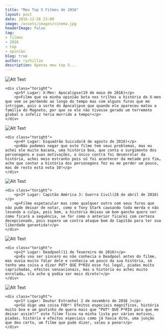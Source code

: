 ```yaml
---
title: "Meu Top 5 Filmes de 2016"
layout: post
date: 2016-12-26 23:00
image: /assets/images/cinema.jpg
headerImage: false
tag:
- filmes
- 2016
- top
- opinião
blog: true
author: rychillie
description: Apenas meu top 5...
---
```

<script async src="//pagead2.googlesyndication.com/pagead/js/adsbygoogle.js"></script>
<!-- Final_texto_okgnow -->
<ins class="adsbygoogle"
     style="display:block"
     data-ad-client="ca-pub-7837358846130941"
     data-ad-slot="9265933715"
     data-ad-format="auto"></ins>
<script>
(adsbygoogle = window.adsbygoogle || []).push({});
</script>


<div class="side-by-side">
    <div class="toleft">
        <img class="image" src="https://observatoriodocinema.bol.uol.com.br/wp-content/uploads/2016/05/tumblr_inline_o6nsw3vg1w1shsvef_1280.jpg" alt="Alt Text">
    </div>

    <div class="toright">
        <p>5º Lugar: X-Men: Apocalipse(19 de maio de 2016)</p>
        <p>Filme que na minha opinião bota nos trilhos a história do X-men que vem se perdendo ao longo do tempo mas com alguns furos que me intrigam, pois a sorte do Apocalipse que quando ele apareceu matou a família do Magneto, por que se ele não tivesse gerado um terremoto global o infeliz teria morrido a tempo!</p>
    </div>
</div>

<div class="side-by-side">
    <div class="toleft">
        <img class="image" src="http://br.web.img2.acsta.net/newsv7/16/01/19/19/27/398322.jpg" alt="Alt Text">
    </div>

    <div class="toright">
        <p>4º Lugar: Esquadrão Suicida(4 de agosto de 2016)</p>
        <p>Não podemos negar que este filme tem seus problemas, mas eu achei ele muito bacana, uma história boa, que conta o surgimento dos personagens e suas motivações, o único contra foi desenrolar da história, achei meio estranho pois só foi acontecer da metade pro fim… acho que contar a história dos personagens fez eu me perder um pouco, mas de resto está nota 10!</p>
    </div>
</div>

<div class="side-by-side">
    <div class="toleft">
        <img class="image" src="http://ahoradofilme.com.br/wp-content/uploads/2016/03/CapitaoAmerica_Poster.jpg" alt="Alt Text">
    </div>

    <div class="toright">
        <p>3º Lugar: Capitão América 3: Guerra Civil(28 de abril de 2016)</p>
        <p>Filme espetacular mas como qualquer outro com seus furos que não pude deixar de notar, como o Tony Stark causando toda merda e não levando a culpa, pois bem, a história deixou um bom gancho quero ver como ficará a sequência, se for como o anterior ficarei com certeza decepcionado, pois espero um contra ataque bom do Capitão para ter sua liberdade garantida!</p>
    </div>
</div>

<div class="side-by-side">
    <div class="toleft">
        <img class="image" src="http://cdn.cinepop.com.br/2016/01/deadpool_13.jpg" alt="Alt Text">
    </div>

    <div class="toright">
        <p>2º Lugar: Deadpool(11 de fevereiro de 2016)</p>
        <p>Eu vou ser sincero eu não conhecia o Deadpool antes do filme, mas ouvia muito falar dele e conhecia um pouco da sua história, só tenho uma coisa a dizer PUT* QUE P*RIU esse foi legal, piadas muito caprichadas, efeitos sensacionais, mas a história eu achei muito enrolada… sla acho q podia ser mais direto!</p>
    </div>
</div>

<div class="side-by-side">
    <div class="toleft">
        <img class="image" src="http://br.web.img3.acsta.net/pictures/16/07/24/13/55/028969.jpg" alt="Alt Text">
    </div>

    <div class="toright">
        <p>1º Lugar: Doutor Estranho( 2 de novembro de 2016 )</p>
        <p>Só digo uma coisa FOD*! Efeitos especiais magníficos, história muito boa e um gostinho de quero mais que “PUT* QUE P*RIU para que me deixar assim?!” este filme ficou na minha lista por vários motivos, piadas, história e efeitos especiais como já havia dito, uma junção que deu certo, um filme que pude dizer, valeu a pena!</p>
    </div>
</div>
